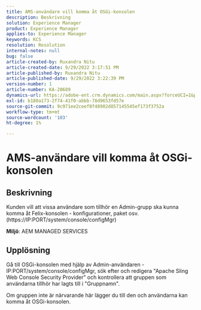 ```yaml
---
title: AMS-användare vill komma åt OSGi-konsolen
description: Beskrivning
solution: Experience Manager
product: Experience Manager
applies-to: Experience Manager
keywords: KCS
resolution: Resolution
internal-notes: null
bug: false
article-created-by: Ruxandra Nitu
article-created-date: 9/29/2022 3:17:51 PM
article-published-by: Ruxandra Nitu
article-published-date: 9/29/2022 3:22:39 PM
version-number: 1
article-number: KA-20689
dynamics-url: https://adobe-ent.crm.dynamics.com/main.aspx?forceUCI=1&pagetype=entityrecord&etn=knowledgearticle&id=0aa2b2da-0940-ed11-9db1-0022480867fb
exl-id: b180a173-2f74-41f0-abbb-78d9653fd57e
source-git-commit: 9c971ee2ceef8f48902d857145545ef173f3752a
workflow-type: tm+mt
source-wordcount: '103'
ht-degree: 1%

---
```


# AMS-användare vill komma åt OSGi-konsolen

## Beskrivning


Kunden vill att vissa användare som tillhör en Admin-grupp ska kunna komma åt Felix-konsolen - konfigurationer, paket osv. (https://IP:PORT/system/console/configMgr)



<b>Miljö</b>: AEM MANAGED SERVICES


## Upplösning


Gå till OSGi-konsolen med hjälp av Admin-användaren - IP:PORT/system/console/configMgr, sök efter och redigera &quot;Apache Sling Web Console Security Provider&quot; och kontrollera att gruppen som användarna tillhör har lagts till i &quot;Gruppnamn&quot;.

Om gruppen inte är närvarande här lägger du till den och användarna kan komma åt OSGi-konsolen.
